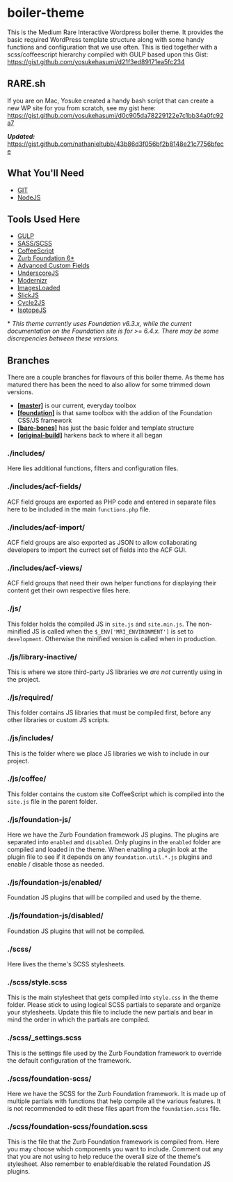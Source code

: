 # boiler-theme
This is the Medium Rare Interactive Wordpress boiler theme. It provides the
basic required WordPress template structure along with some handy functions
and configuration that we use often. This is tied together with a
scss/coffeescript hierarchy compiled with GULP based upon this Gist:
https://gist.github.com/yosukehasumi/d21f3ed89171ea5fc234

## RARE.sh
If you are on Mac, Yosuke created a handy bash script that can create a new WP
site for you from scratch, see my gist here:
https://gist.github.com/yosukehasumi/d0c905da78229122e7c1bb34a0fc92a7

**_Updated:_**
https://gist.github.com/nathanieltubb/43b86d3f056bf2b8148e21c7756bfece

## What You'll Need
- [GIT](https://git-scm.com/)
- [NodeJS](https://nodejs.org/en/)

## Tools Used Here
- [GULP](http://gulpjs.com/)
- [SASS/SCSS](http://sass-lang.com/)
- [CoffeeScript](http://coffeescript.org/)
- [Zurb Foundation 6\*](https://foundation.zurb.com/sites/docs)
- [Advanced Custom Fields](https://www.advancedcustomfields.com/resources/)
- [UnderscoreJS](http://underscorejs.org/)
- [Modernizr](https://modernizr.com/)
- [ImagesLoaded](https://imagesloaded.desandro.com/)
- [SlickJS](http://kenwheeler.github.io/slick/)
- [Cycle2JS](http://jquery.malsup.com/cycle2/)
- [IsotopeJS](https://isotope.metafizzy.co/)

\* _This theme currently uses Foundation v6.3.x, while the current documentation
on the Foundation site is for >= 6.4.x. There may be some discrepencies between
these versions._

## Branches
There are a couple branches for flavours of this boiler theme. As theme has
matured there has been the need to also allow for some trimmed down versions.
- **[[master]](https://github.com/yosukehasumi/boiler-theme)** is our current, everyday toolbox
- **[[foundation]](https://github.com/yosukehasumi/boiler-theme/tree/foundation)** is that same toolbox with the addion of the
Foundation CSS/JS framework
- **[[bare-bones]](https://github.com/yosukehasumi/boiler-theme/tree/bare-bones)** has just the basic folder and template structure
- **[[original-build]](https://github.com/yosukehasumi/boiler-theme/tree/original-build)** harkens back to where it all began

### ./includes/

Here lies additional functions, filters and configuration files.

### ./includes/acf-fields/

ACF field groups are exported as PHP code and entered in separate files here
to be included in the main `functions.php` file.

### ./includes/acf-import/

ACF field groups are also exported as JSON to allow collaborating developers
to import the currect set of fields into the ACF GUI.

### ./includes/acf-views/

ACF field groups that need their own helper functions for displaying their
content get their own respective files here.

### ./js/

This folder holds the compiled JS in `site.js` and `site.min.js`. The
non-minified JS is called when the `$_ENV['MRI_ENVIRONMENT']` is set
to `development`. Otherwise the minified version is called when in production.

### ./js/library-inactive/

This is where we store third-party JS libraries we _are not_ currently using
in the project.

### ./js/required/

This folder contains JS libraries that must be compiled first, before any other
libraries or custom JS scripts.

### ./js/includes/

This is the folder where we place JS libraries we wish to include
in our project.

### ./js/coffee/

This folder contains the custom site CoffeeScript which is compiled into the
`site.js` file in the parent folder.

### ./js/foundation-js/

Here we have the Zurb Foundation framework JS plugins. The plugins are separated
into `enabled` and `disabled`. Only plugins in the `enabled` folder are compiled
and loaded in the theme. When enabling a plugin look at the plugin file to see
if it depends on any `foundation.util.*.js` plugins and enable / disable those
as needed.

### ./js/foundation-js/enabled/

Foundation JS plugins that will be compiled and used by the theme.

### ./js/foundation-js/disabled/

Foundation JS plugins that will not be compiled.

### ./scss/

Here lives the theme's SCSS stylesheets.

### ./scss/style.scss

This is the main stylesheet that gets compiled into `style.css` in the theme
folder. Please stick to using logical SCSS partials to separate and organize
your stylesheets. Update this file to include the new partials and bear in mind
the order in which the partials are compiled.

### ./scss/\_settings.scss

This is the settings file used by the Zurb Foundation framework to override the
default configuration of the framework.

### ./scss/foundation-scss/

Here we have the SCSS for the Zurb Foundation framework. It is made up of
multiple partials with functions that help compile all the various features.
It is not recommended to edit these files apart from the `foundation.scss` file.

### ./scss/foundation-scss/foundation.scss

This is the file that the Zurb Foundation framework is compiled from. Here
you may choose which components you want to include. Comment out any that
you are not using to help reduce the overall size of the theme's stylesheet.
Also remember to enable/disable the related Foundation JS plugins.

